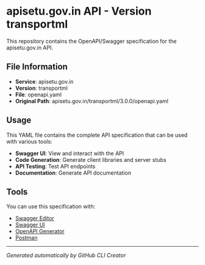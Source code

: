 # apisetu.gov.in API - Version transportml

This repository contains the OpenAPI/Swagger specification for the apisetu.gov.in API.

## File Information

- **Service**: apisetu.gov.in
- **Version**: transportml
- **File**: openapi.yaml
- **Original Path**: apisetu.gov.in/transportml/3.0.0/openapi.yaml

## Usage

This YAML file contains the complete API specification that can be used with various tools:

- **Swagger UI**: View and interact with the API
- **Code Generation**: Generate client libraries and server stubs
- **API Testing**: Test API endpoints
- **Documentation**: Generate API documentation

## Tools

You can use this specification with:

- [Swagger Editor](https://editor.swagger.io/)
- [Swagger UI](https://swagger.io/tools/swagger-ui/)
- [OpenAPI Generator](https://openapi-generator.tech/)
- [Postman](https://www.postman.com/)

---

*Generated automatically by GitHub CLI Creator*
